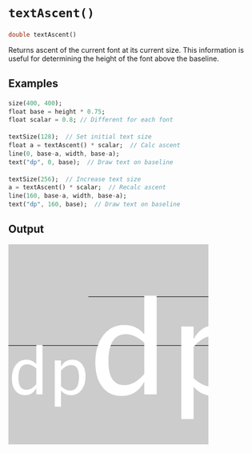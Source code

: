 # `textAscent()`

```dart
double textAscent()
```

Returns ascent of the current font at its current size. This information is useful for determining the height of the font above the baseline.

## Examples

```dart
size(400, 400);
float base = height * 0.75;
float scalar = 0.8; // Different for each font

textSize(128);  // Set initial text size
float a = textAscent() * scalar;  // Calc ascent
line(0, base-a, width, base-a);
text("dp", 0, base);  // Draw text on baseline

textSize(256);  // Increase text size
a = textAscent() * scalar;  // Recalc ascent
line(160, base-a, width, base-a);
text("dp", 160, base);  // Draw text on baseline
```

## Output

<img src="./_images/textAscent_1.png" width="400" height="400" />
